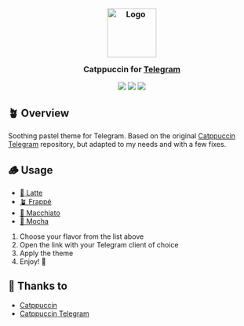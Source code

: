 <h3 align="center">
    <img src="https://raw.githubusercontent.com/catppuccin/catppuccin/main/assets/logos/exports/1544x1544_circle.png" width="100" alt="Logo"/><br/>
    <img src="https://raw.githubusercontent.com/catppuccin/catppuccin/main/assets/misc/transparent.png" height="30" width="0px"/>
    Catppuccin for <a href="https://telegram.org">Telegram</a>
    <img src="https://raw.githubusercontent.com/catppuccin/catppuccin/main/assets/misc/transparent.png" height="30" width="0px"/>
</h3>

<p align="center">
    <a href="https://github.com/pivoshenko/catppuccin-telegram/stargazers"><img src="https://img.shields.io/github/stars/pivoshenko/catppuccin-telegram?colorA=363a4f&colorB=b7bdf8&style=for-the-badge"></a>
    <a href="https://github.com/pivoshenko/catppuccin-telegram/issues"><img src="https://img.shields.io/github/issues/pivoshenko/catppuccin-telegram?colorA=363a4f&colorB=f5a97f&style=for-the-badge"></a>
    <a href="https://github.com/pivoshenko/catppuccin-telegram/contributors"><img src="https://img.shields.io/github/contributors/pivoshenko/catppuccin-telegram?colorA=363a4f&colorB=a6da95&style=for-the-badge"></a>
</p>

## 🪴 Overview

Soothing pastel theme for Telegram.
Based on the original [Catppuccin Telegram](https://github.com/catppuccin/telegram) repository, but adapted to my needs and with a few fixes.

## 🪵 Usage

* [🌻 Latte](https://t.me/addtheme/catppuccin_latte_pivoshenko)
* [🪴 Frappé](https://t.me/addtheme/catppuccin_frappe_pivoshenko)
* [🌺 Macchiato](https://t.me/addtheme/catppuccin_macchiato_pivoshenko)
* [🌿 Mocha](https://t.me/addtheme/catppuccin_mocha_pivoshenko)

1. Choose your flavor from the list above
2. Open the link with your Telegram client of choice
3. Apply the theme
4. Enjoy! 🎉

## 💝 Thanks to

- [Catppuccin](https://github.com/catppuccin)
- [Catppuccin Telegram](https://github.com/catppuccin/telegram)

